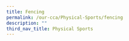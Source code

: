 ```yaml
---
title: Fencing
permalink: /our-cca/Physical-Sports/fencing
description: ""
third_nav_title: Physical Sports
---
```


